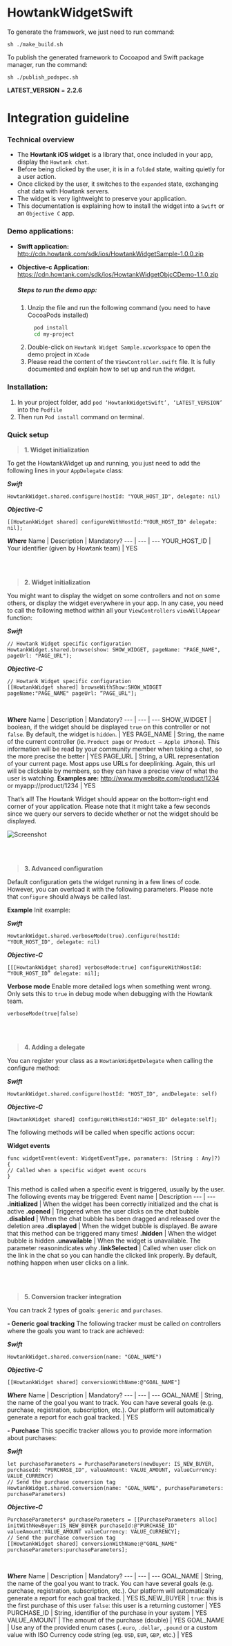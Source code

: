 # HowtankWidgetSwift
To generate the framework, we just need to run command:

```
sh ./make_build.sh
```

To publish the generated framework to Cocoapod and Swift package manager, run the command:
```
sh ./publish_podspec.sh
```


**LATEST_VERSION** = **2.2.6**

# Integration guideline

### Technical overview
- The **Howtank iOS widget** is a library that, once included in your app, display the `Howtank chat`. 
- Before being clicked by the user, it is in a `folded` state, waiting quietly for a user action.
- Once clicked by the user, it switches to the `expanded` state, exchanging chat data with Howtank servers.
- The widget is very lightweight to preserve your application.
- This documentation is explaining how to install the widget into a `Swift` or an `Objective C` app.

### Demo applications:
- **Swift application:** http://cdn.howtank.com/sdk/ios/HowtankWidgetSample-1.0.0.zip
- **Objective-c Application:** https://cdn.howtank.com/sdk/ios/HowtankWidgetObjcCDemo-1.1.0.zip
   
    ##### Steps to run the demo app:
    1. Unzip the file and run the following command (you need to have CocoaPods installed)
        ```bash
          pod install
          cd my-project
        ```
    2. Double-click on ``Howtank Widget Sample.xcworkspace`` to open the demo project in `XCode`
    3. Please read the content of the `ViewController.swift` file. It is fully documented and explain how to set up and run the widget.
    
### Installation:
1. In your project folder, add ``pod ‘HowtankWidgetSwift’, ‘LATEST_VERSION’`` into the ``Podfile``
2. Then run ``Pod install`` command on terminal.

### Quick setup
>**1. Widget initialization**

To get the HowtankWidget up and running, you just need to add the following lines in your `AppDelegate` class:

***Swift***
```
HowtankWidget.shared.configure(hostId: "YOUR_HOST_ID", delegate: nil)
```

***Objective-C***
```
[[HowtankWidget shared] configureWithHostId:"YOUR_HOST_ID" delegate: nil];
```

***Where***
Name | Description | Mandatory?
--- | --- | ---
YOUR_HOST_ID | Your identifier (given by Howtank team) | YES 

</br>
</br>

>**2. Widget initialization**

You might want to display the widget on some controllers and not on some others, or display the widget everywhere in your app. In any case, you need to call the following method within all your `ViewControllers` `viewWillAppear` function:

***Swift***
```
// Howtank Widget specific configuration
HowtankWidget.shared.browse(show: SHOW_WIDGET, pageName: "PAGE_NAME", pageUrl: "PAGE_URL");
```

***Objective-C***
```
// Howtank Widget specific configuration
[[HowtankWidget shared] browseWithShow:SHOW_WIDGET pageName:"PAGE_NAME" pageUrl: “PAGE_URL"];
```
</br>

***Where***
Name | Description | Mandatory?
--- | --- | ---
SHOW_WIDGET | boolean, if the widget should be displayed `true` on this controller or not `false`. By default, the widget is `hidden`. | YES 
PAGE_NAME | String, the name of the current controller (ie. `Product page` or `Product – Apple iPhone`). This information will be read by your community member when taking a chat, so the more precise the better | YES 
PAGE_URL | String, a URL representation of your current page. Most apps use URLs for deeplinking. Again, this url will be clickable by members, so they can have a precise view of what the user is watching. **Examples are:** http://www.mywebsite.com/product/1234 or myapp://product/1234 | YES 

That’s all! The Howtank Widget should appear on the bottom-right end corner of your application. Please note that it might take a few seconds since we query our servers to decide whether or not the widget should be displayed.

![Screenshot](./assets/ic_bubble.png)

</br>
</br>

>**3. Advanced configuration**

Default configuration gets the widget running in a few lines of code. However, you can overload it with the following parameters.
Please note that `configure` should always be called last.

**Example**
Init example:

***Swift***
```
HowtankWidget.shared.verboseMode(true).configure(hostId: "YOUR_HOST_ID", delegate: nil)
```

***Objective-C***
```
[[[HowtankWidget shared] verboseMode:true] configureWithHostId: “YOUR_HOST_ID” delegate: nil];
```


**Verbose mode**
Enable more detailed logs when something went wrong. Only sets this to `true` in debug mode when debugging with the Howtank team.

```
verboseMode(true|false)
```

</br>
</br>

> **4. Adding a delegate**

You can register your class as a `HowtankWidgetDelegate` when calling the configure method:

***Swift***
```
HowtankWidget.shared.configure(hostId: "HOST_ID", andDelegate: self)
```

***Objective-C***
```
[HowtankWidget shared] configureWithHostId:"HOST_ID" delegate:self];
```

The following methods will be called when specific actions occur:


**Widget events**
```
func widgetEvent(event: WidgetEventType, paramaters: [String : Any]?) {
// Called when a specific widget event occurs
}
````
This method is called when a specific event is triggered, usually by the user. The following events may be triggered:
Event name | Description
--- | --- 
**.initialized** | When the widget has been correctly initialized and the chat is active 
**.opened** | Triggered when the user clicks on the chat bubble 
**.disabled** | When the chat bubble has been dragged and released over the deletion area 
**.displayed** | When the widget bubble is displayed. Be aware that this method can be triggered many times! 
**.hidden** | When the widget bubble is hidden
**.unavailable** | When the widget is unavailable. The parameter reasonindicates why
**.linkSelected** | Called when user click on the link in the chat so you can handle the clicked link properly. By default, nothing happen when user clicks on a link.

</br>
</br>

>**5. Conversion tracker integration**

You can track 2 types of goals: `generic` and `purchases`.

  **- Generic goal tracking**
  The following tracker must be called on controllers where the goals you want to track are achieved:

  ***Swift***
```
HowtankWidget.shared.conversion(name: "GOAL_NAME")
```

***Objective-C***
```
[[HowtankWidget shared] conversionWithName:@"GOAL_NAME"]
```

***Where***
Name | Description | Mandatory?
--- | --- | ---
GOAL_NAME | String, the name of the goal you want to track. You can have several goals (e.g. purchase, registration, subscription, etc.). Our platform will automatically generate a report for each goal tracked. | YES 

  **- Purchase**
  This specific tracker allows you to provide more information about purchases:

 ***Swift***
  ```
  let purchaseParameters = PurchaseParameters(newBuyer: IS_NEW_BUYER, purchaseId: "PURCHASE_ID", valueAmount: VALUE_AMOUNT, valueCurrency: VALUE_CURRENCY)
  // Send the purchase conversion tag
  HowtankWidget.shared.conversion(name: "GOAL_NAME", purchaseParameters: purchaseParameters)
  ```

  ***Objective-C***
  ```
  PurchaseParameters* purchaseParameters = [[PurchaseParameters alloc] initWithNewBuyer:IS_NEW_BUYER purchaseId:@"PURCHASE_ID" valueAmount:VALUE_AMOUNT valueCurrency: VALUE_CURRENCY];
  // Send the purchase conversion tag
  [[HowtankWidget shared] conversionWithName:@"GOAL_NAME" purchaseParameters:purchaseParameters];
  ```
</br>

***Where***
Name | Description | Mandatory?
--- | --- | ---
GOAL_NAME | String, the name of the goal you want to track. You can have several goals (e.g. purchase, registration, subscription, etc.). Our platform will automatically generate a report for each goal tracked. | YES
IS_NEW_BUYER | `true`: this is the first purchase of this user `false`: this user is a returning customer | YES
PURCHASE_ID | String, identifier of the purchase in your system | YES
VALUE_AMOUNT | The amount of the purchase (double) | YES
GOAL_NAME | Use any of the provided enum cases (`.euro`, `.dollar`, `.pound` or a custom value with ISO Currency code string (eg. `USD`, `EUR`, `GBP`, etc.) | YES








    

